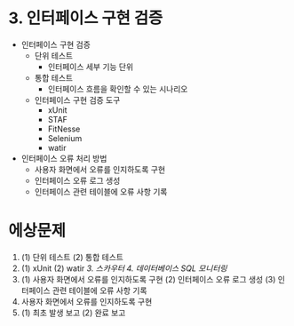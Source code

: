 # 3. 인터페이스 구현 검증

- 인터페이스 구현 검증
  - 단위 테스트
    - 인터페이스 세부 기능 단위
  - 통합 테스트
    - 인터페이스 흐름을 확인할 수 있는 시나리오
  - 인터페이스 구현 검증 도구
    - xUnit
    - STAF
    - FitNesse
    - Selenium
    - watir
- 인터페이스 오류 처리 방법
  - 사용자 화면에서 오류를 인지하도록 구현
  - 인터페이스 오류 로그 생성
  - 인터페이스 관련 테이블에 오류 사항 기록

# 에상문제

1. (1) 단위 테스트 (2) 통합 테스트
2. (1) xUnit (2) watir
*3. 스카우터*
*4. 데이터베이스 SQL 모니터링*
5. (1) 사용자 화면에서 오류를 인지하도록 구현 (2) 인터페이스 오류 로그 생성 (3) 인터페이스 관련 테이블에 오류 사항 기록
6. 사용자 화면에서 오류를 인지하도록 구현
7. (1) 최초 발생 보고 (2) 완료 보고